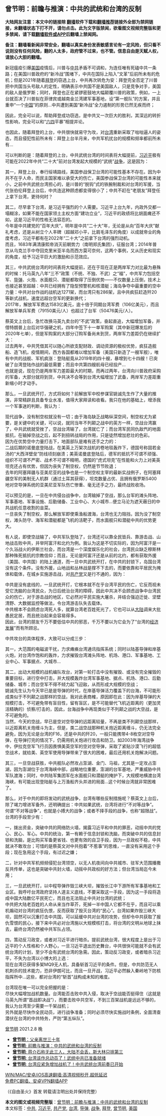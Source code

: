  <h2>曾节明：前瞻与推演：中共的武统和台湾的反制</h2> <p class="notice"><b>大陆网友注意：本文中的链接除 <a href="https://github.com/bannedbook/fanqiang" >翻墙</a>软件下载和<a href="https://github.com/killgcd/justmysocks/blob/master/README.md">翻墙推荐</a>链接外全部为禁网链接，未翻墙状态下打不开，请勿点击。此为文字版禁闻，欲看图文视频完整版和更多禁闻，请下载<a href="https://github.com/bannedbook/fanqiang">翻墙软件或APP</a>后翻墙上禁闻网。</p><p>备注：翻墙看新闻非常安全，翻墙以真实身份发表敏感言论有一定风险，但只看不说则没有任何风险，翻的人太多，政府管不过来，也不管。信息自由是天赋人权，请放心大胆的翻墙。</b></p>  <div class="entry"> <p>新冠瘟疫引爆<a href="https://www.bannedbook.org/bnews/tag/%e7%be%8e%e5%9b%bd/" class="st_tag internal_tag" rel="tag" title="标签 美国 下的日志">美国</a>疫情后，川普与<a href="https://www.bannedbook.org/bnews/tag/%e4%b8%ad%e5%85%b1/" class="st_tag internal_tag" rel="tag" title="标签 中共 下的日志">中共</a>矛盾不可调和，为连任唯有死磕中共一条路；在美国川普政府的“新冷战”围堵下，中共在国际上陷入“文革”后前所未有的危机；但是2021年随着<a href="https://www.bannedbook.org/bnews/tag/%e6%8b%9c%e7%99%bb/" class="st_tag internal_tag" rel="tag" title="标签 拜登 下的日志">拜登</a>的窃选上台，中共再次转危为安：拜登完全否定了川普把中共国当头号敌人的定性，明确表示中共国不是美国敌人，只是竞争对手，美国的敌人是俄罗斯；同时，拜登也正在紧锣密鼓地大幅颠覆川普的政策，例如，一上台就否决了川普拟在菲律宾或越南金兰湾建军事基地，设“第一舰队”的方案，并且重申“一个<span class='wp_keywordlink_affiliate'><a href="https://www.bannedbook.org/" title="中国" target="_blank">中国</a></span>”的原则&#8230;中共遭到美国“新冷战”全力遏制的形势已然无疾而终；</p> <p>因此，完全可以说，帮助拜登成功窃选，是中共又一次巨大的胜利，其深远的转折性影响，完全可以和“<span class='wp_keywordlink'><a href="https://www.bannedbook.org/forum2/topic2509.html" title="《中国六四真相》" target="_blank">六四</a></span>平暴”相提并论。</p> <p>也因此，随着拜登的上台，中共很快就易守为攻，对<a href="https://www.bannedbook.org/bnews/tag/%e5%8f%b0%e6%b9%be/" class="st_tag internal_tag" rel="tag" title="标签 台湾 下的日志">台湾</a>重新采取了咄咄逼人的姿态，而且侵犯性前所未有：拜登上台半月来，中共军机扰台的规模和频率都前所未有&#8230;</p> <p>可以判断的是：随着拜登的上台，中共武统台湾的时间表将大幅提前，<a href="https://www.bannedbook.org/bnews/tag/%e4%b9%a0%e8%bf%91%e5%b9%b3/" class="st_tag internal_tag" rel="tag" title="标签 习近平 下的日志">习近平</a>极有可能在2022年中共“二十大”前对台湾发起大规模的“武统”<a href="https://www.bannedbook.org/bnews/tag/%E6%88%98%E4%BA%89/" class="st_tag internal_tag" rel="tag" title="标签 战争 下的日志">战争</a>，这是因为：</p> <p>其一，拜登上台，奉行绥靖路线，美国参战保卫台湾的可能性基本不存在。因为中共不在乎人命，而民主国家难以承受大的伤亡，美国参战保卫台湾的可能性本来就小，之前中共武统台湾担心的，是川普的“脱钩”式的铁腕制裁和对台湾的军援，当代张伯伦拜登上台后，中共连这种顾虑都变得很小了；中共不赶在“老朋友”拜登任上拿下台湾，更待何时？</p> <p>其二，尽早拿下台湾，是习近平强烈的个人需要。习近平上台九年，内政外交都一塌糊涂，如果不能在国家领土主权方面“建功立业”，习近平的政绩将比胡面瘫还不如，这是习近平的性格无法容忍的。<br />今年是中共建党的“百年大庆”，明年是中共“二十大”年，无论是从向“百年大庆”献礼考虑，还是从树立个人丰碑（超越邓小平，比肩毛泽东的角度）以成就帝业的角度考虑，习近平都有在2022年“二十大”之前拿下台湾的强烈动机。<br />而且，1683年满清康熙帝消灭前朝势力（南明郑氏集团），征服台湾；2014年普京从乌克兰手中夺回克里米亚半岛而西方莫可奈何，这两个事例，又从历史和现实的角度，给予习近平巨大的激励和示范效应。</p>  <p>其三，中共武统台湾的时间表将大幅提前，还在于现在正是两岸军力对比最为悬殊的时候：托马英九八年“三不”政策（不统、不独、不武）之“福”，中共军力包括空军、<a href="https://www.bannedbook.org/bnews/tag/%e5%af%bc%e5%bc%b9/" class="st_tag internal_tag" rel="tag" title="标签 导弹 下的日志">导弹</a>、火炮、水面舰只、潜艇都取得了压倒优势——不仅数量上压倒，技术上也接近甚至超越：中共已经拥有了隐型预警机和核潜艇；海岛争夺中最重要的空中力量：中共对台作战的战机达1271架，而台湾只有286架，且中共疯狂赶造歼20等新式战机，速度远超台空军的更新换代；<br />2017年，解放军军费达1583亿美元，逾十倍于同期台湾军费（106亿美元），而且解放军单兵军费（79150美元/人）也超过了台军（50476美元/人）。</p> <p>蔡英文上台后，急忙改换马英九卖台的“不武”政策，奋起直追，大幅增加军备，并借特朗普上台后对华强硬之机，四年中签下十一单军购案（其中新冠爆发后的2020年七单），但是军购案的大部分订购军备尚未到货，两岸军力差距仍在继续扩大：<br />过去两年，中共凭借其可以随心所欲支配财政、调动资源的极权优势，疯狂造舰船、造飞机，疫情期间，西方各国都难以增加军备（美国只新造了一艘军舰），唯有中共的战舰、军机疯涨：登陆艇竟从2019年的四十艘，暴增到七十四艘！已突破了台湾登陆作战的最低需要；而且中共第四艘航母已经投产&#8230;<br />也就是说，现在仍是两岸军力差距最大的时期，而再过两年，台湾向川普政府采购的军备，大部分就将到货，中共决不会等到台湾大幅增加了武备，两岸军力差距重新缩小时才动手。</p> <p>那么，一旦武统开打，方式将如何？前解放军中校参谋官姚诚先生作了大量的推演，非常精辟且具备专业水准，值得大家拜读和收看。我只在他的基础上，增添我一个军事迷的判断，我认为：</p> <p>现代战争，没有制空权就没有一切；由于海岛缺乏战略纵深空间，制空权尤为紧要，是关键中的关键，可以说，就同当年不列颠之战中的英方一样，空战台湾赢了，中共武统就受挫了，空战台湾输了，台湾就亡了；而台湾军民同仇敌忾的地面抵抗，在输掉空战之后，起不到扭转战局的作用，只是徒然增加悲壮的色彩。<br />因为在优势空中力量打击下，地面部队是难有还手之力的：<br />二战后期的诺曼底登陆战，在美英上万架次战机的卷地毯轰炸下，德国号称固若金汤的“大西洋壁垒”防线顷刻崩溃；美英诺曼底登陆后，德军的抵抗不可谓不顽强、组织不可谓不严密、战术不可谓不精明，德国的“虎式坦克”在性能和火力上对美英坦克还占有优势，但因为丧失了制空权，仍然是节节败退；<br />去年的阿塞拜疆与亚美尼亚的战争也是一个制空权主宰的最新实战例子，在阿塞拜疆空军的美制无人机群（通过土耳其获得），坦克数量占优、且拥有俄罗斯S400地对空导弹系统的亚美尼亚军队伤亡惨重、毫无还手之力，最终战败收场。</p> <p>可以预见的是，一旦在中共侵台战争中，台湾输掉了空战，那么台军的滩头阵地、军事基地、军事设施、后勤储备、工业中心、大小城市&#8230;便立马沦为遮天蔽日的中共战机任意收割的韭菜。<br />一旦丧失了制空权，那么解放军即使乘渔船渡海，台湾也无力阻挡，因为没了制空权，滩头防守、海军和潜艇都是飞机的活靶子，而水面舰只和潜艇中共的优势更大。</p> <p>有人说，即使空战输了，中共军队登陆了，台湾还可以靠全民皆兵、靠游击战、山地战击败中共，并举阿富汗和北约为例。我认为这是不切实际的，因为阿富汗是一个久浴战火的伊斯兰社会，而台湾是一个深度娱乐化的社会，台湾民众缺乏穆斯林那种殊死抵抗的宗教信仰；而且，无论是阿富汗还是从前的北约，都有获取外援（美国、中共国）的陆上通道，而一旦中共武统开打，在中共的封锁下，岛国台湾没有这个条件。没有外援，山地战和丛林战是撑不下去的，而要依靠和平居民为掩体和载体，在城乡实施游击战，对<a href="https://www.bannedbook.org/bnews/tag/%e5%85%b1%e4%ba%a7%e5%85%9a/" class="st_tag internal_tag" rel="tag" title="标签 共产党 下的日志">共产党</a>又是行不通的，因为：</p>  <p>中共是没有底线的，一旦武统开打，它根本就不在乎台湾平民的伤亡，它反而视未受它洗脑的台湾民众，为日后统治台湾的障碍，因此中共决不会顾虑战争中台湾民众的伤亡，对于游击战的地区，它必然对平民实施大屠杀，并结合强迫迁徙、坚壁清野、大数据监控等做法，令台湾游击队失去载体。<br />中共根本不会顾虑台湾死人多，就算台湾老百姓死光了，它也可以从<span class='wp_keywordlink_affiliate'><a href="https://www.bannedbook.org/" title="大陆" target="_blank">大陆</a></span>调来大批愚民定居，而且统治起来会容易得多。<br />因此，台湾的朋友千万不要低估中共的邪恶，千万不要以为它会为了“台湾的<span class='wp_keywordlink'><a href="https://www.bannedbook.org/forum2/topic869.html" title="宪政、法治和经济发展——走向市场经济的制度保障" target="_blank">经济发展</a></span>”而有所顾忌。</p> <p>中共攻台的具体程序，大致可以分成三步：</p> <p>其一，大范围的电磁波干扰，力求瘫痪台湾通讯指挥系统；同时以陆基导弹和岸基火炮，对台湾作饱和的轰炸，力求摧毁台湾滩头阵地、机场、港口、军事基地、工业中心、军事据点、大城市&#8230;</p> <p>其二，出动大规模的战机编队攻台，对第一轮打击中没有摧毁、或没有完全摧毁的重要目标，进行空中打击，并大规模轰炸台湾军事基地、据点、机场、港口、后勤储备、城市；而台空军不得不倾力起飞迎敌，从而形成大规模的空战；<br />姚诚先生认为今天早已是是导弹的时代，在岸基导弹活力覆盖下的台海，不可能形成类似于不列颠之战那样的空战，我对此表商榷，原因即在此：因为岸基导弹的大规模打击，不可避免带有盲目性，留有盲区，是不可能替代飞机近距离的（更加灵活精确的）侦察/打击的，因此，台海战争中再现类似于不列颠之战的大空战，是不可避免的。<br />当然，今天的空战，早已是空对空导弹的远距离较量，不再是类不列颠空战那样，以近距离机关炮缠斗为主，但是，类二战空战那种机关炮近距离缠斗，仍无法完全避免，因为无论是台湾的F16，还是中共的歼20，一般只能携带4-8枚空对空导弹，在导弹打完的情况下，仍需用机关炮进行攻击和防卫。如2003年海湾战争中，伊拉克空军飞行员因畏惧美英空军的空对空导弹，采取了紧贴沙漠飞行的超低空战术，就给美、英空军使用导弹带来了很大的困难，最后还用机关炮解决问题。</p> <p>其三，一旦空战获胜，中共舰队必然攻占澎湖、金门、马祖，尤其是一定攻占澎湖，因为澎湖位于台湾海峡中部，战略地位重要，澎湖的台军基地，严重威胁中共军队渡海；同时，中共陆军集团军在水面舰只和潜艇的掩护下，大规模地横渡台湾海峡，有可能出现登陆艇与上万渔船齐头并进的局面&#8230;这个时候台湾就非常困难了。</p> <p>那么，对于中共的即将发动的武统战争，台湾有哪些反制措施呢？蔡英文上台后，除了竭力增进军备外，还明确提出：中共如果武统，台湾将进行“不对等战争”。<br />何谓“不对等战争”，也就是小搏大的战争；或者不择手段的战争，也称“超限战”。台湾的手段至少有：</p>  <p>一，拨出资金，突破中共的网络防火墙，揭露习近平和中共的罪恶，动摇中共的党心、民心、军心。中共的统治，第一有赖于信息封锁和洗脑，而突破中共的信息封锁和洗脑，是比购买军备更省钱、也更有效的自卫手段，因为一旦政权不稳，中共就决不敢攻台；可惜的是蔡英文对中共抱着“不惹事”的思维，一直没有采用这个手段；现在急用这个手段，有过迟之嫌；</p> <p>二，针对中共军机频频侵犯台湾领空，以无人机夜间向中共城市、驻军大范围播撒反共传单，这也是突破中共封火墙，动摇中共政权的好方法；但台湾当局迄今未用；</p> <p>三，一旦武统开打，以中程导弹炸毁三峡大坝，摧毁长江中下游所有军事基地和工业区。我呼吁台湾政府坚持人道主义底线，不要采取这一手段，因为这一手段将造成中国大陆数亿平民死亡，而且也无法阻止中共对台湾的武统；<br />中共把大陆老百姓的人命从来当作草芥，死掉一半中国人它都不在乎，而且可以乘机煽动对台湾的疯狂仇恨，反而获取了毁灭台湾的“民心”。台湾如果炸毁三峡大坝，固然可以沉重打击中共国，可以延缓中共对台湾的攻势，但却令中共获取了报仇雪恨的民心，接下来中共必对台湾施以大规模核打击，将台湾的文明从地球上抹去，最终台湾仍然被中共军队占领。</p> <p>四，策动反习政变，或者对习近平进行暗杀。提前武统台湾，很大程度上是出于习近平的个人性格和个人野心，一旦习近平退出历史舞台，中共很快可能就不会有武统台湾的计划，至少不会有武统台湾的急需。因此，策动反习政变，或者暗杀习近平，不失为台湾以小博大的上选：<br />现在台湾已获得多架MQ9无人机，具备斩首习近平的条件。但是，中共防范无人机刺杀的技术能力，恐非伊朗可比，而且一旦开战，习近平必然躲入秦岭地下防核指挥所中&#8230;这些，都对台湾的“斩首”战构成未知的难度。</p> <p>台湾现在唯一可以完全把握的是：<br />尽快大幅增加战机数量。台湾能否击败中共入侵，取决于空战能否挺得住（这就是马英九所谓“首战即决战”），而要击败中共空军，不到三百架战机是远远不够的，我认为台湾至少需要一千架战机；<br />另外就是尽快作全民动员，进行战争准备；同时必须尽快实施战时条例，全面清查潜伏在台湾的中共特务，严防“第五纵队”。</p> <p><a href="https://www.bannedbook.org/bnews/tag/%e6%9b%be%e8%8a%82%e6%98%8e/" class="st_tag internal_tag" rel="tag" title="标签 曾节明 下的日志">曾节明</a> 2021.2.8 晚</p>  <ul class='op-related-articles' title='相关阅读'> <li><a href='https://www.bannedbook.org/bnews/comments/20210214/1487342.html' target='_blank'><b>曾节明</b>：父亲离世三十年</a></li> <li><a href='https://www.bannedbook.org/bnews/taiwannews/20210214/1487326.html' target='_blank'><b>曾节明</b>: 前瞻与推演：中共的武统和台湾的反制</a></li> <li><a href='https://www.bannedbook.org/bnews/bblog/20210214/1487219.html' target='_blank'><b>曾节明</b>: 蒋介石称无此三人，大陆不会丢，斯大林只排第三</a></li> <li><a href='https://www.bannedbook.org/bnews/taiwannews/20210205/1481700.html' target='_blank'><b>曾节明</b>: 台湾该作总动员了！武统中共已准备就绪</a></li> <li><a href='https://www.bannedbook.org/bnews/ssgc/20210202/1479701.html' target='_blank'><b>曾节明</b>: 台湾应紧急增加战机了！中共武统台湾前奏已开始</a></li> </ul> <p class="texttj"> <a href="https://github.com/bannedbook/fanqiang/wiki/V2ray%E6%9C%BA%E5%9C%BA" target="_blank">WIN/MAC/安卓/iOS高速翻墙:高清视频秒开,超低延迟</a><br/> <a href="https://github.com/bannedbook/fanqiang/wiki/%E7%A6%81%E9%97%BB%E7%BD%91%E5%AE%89%E5%8D%93%E7%BF%BB%E5%A2%99%E6%96%B0%E9%97%BBAPP" target="_blank">免费PC翻墙、安卓VPN翻墙APP</a></p><p>（《自由圣火》首发 转载请注明出处并保持完整）</p><a name='sharetosocial'></a>       <div><b>本文的图文或视频完整版</b>：<a href='https://www.bannedbook.org/bnews/comments/20210214/1487344.html'>曾节明：前瞻与推演：中共的武统和台湾的反制</a></div>  </div><!--END ENTRY--> <div class="postfooter"> <div>本文标签：<a href="https://www.bannedbook.org/bnews/tag/%e4%b8%ad%e5%85%b1/" rel="tag">中共</a>, <a href="https://www.bannedbook.org/bnews/tag/%e4%b9%a0%e8%bf%91%e5%b9%b3/" rel="tag">习近平</a>, <a href="https://www.bannedbook.org/bnews/tag/%e5%85%b1%e4%ba%a7%e5%85%9a/" rel="tag">共产党</a>, <a href="https://www.bannedbook.org/bnews/tag/%e5%8f%b0%e6%b9%be/" rel="tag">台湾</a>, <a href="https://www.bannedbook.org/bnews/tag/%e5%af%bc%e5%bc%b9/" rel="tag">导弹</a>, <a href="https://www.bannedbook.org/bnews/tag/%E6%88%98%E4%BA%89/" rel="tag">战争</a>, <a href="https://www.bannedbook.org/bnews/tag/%e6%8b%9c%e7%99%bb/" rel="tag">拜登</a>, <a href="https://www.bannedbook.org/bnews/tag/%e6%9b%be%e8%8a%82%e6%98%8e/" rel="tag">曾节明</a>, <a href="https://www.bannedbook.org/bnews/tag/%e7%be%8e%e5%9b%bd/" rel="tag">美国</a></div>  </div><!--END POSTFOOTER--> 
